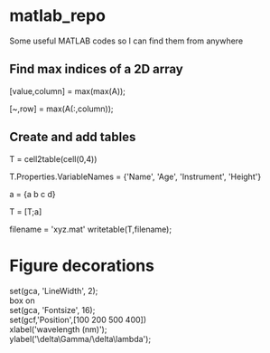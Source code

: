 # matlab_repo
Some useful MATLAB codes so I can find them from anywhere 

## Find max indices of a 2D array 

[value,column] = max(max(A));

[~,row] = max(A(:,column));

## Create and add tables 

T = cell2table(cell(0,4))

T.Properties.VariableNames = {'Name', 'Age', 'Instrument', 'Height'}

a = {a b c d} 

T = [T;a]

filename = 'xyz.mat' 
writetable(T,filename); 


# Figure decorations 

set(gca, 'LineWidth', 2);  
box on  
set(gca, 'Fontsize', 16);  
set(gcf,'Position',[100 200 500 400])  
xlabel('wavelength (nm)');  
ylabel('\delta\Gamma/\delta\lambda');  

